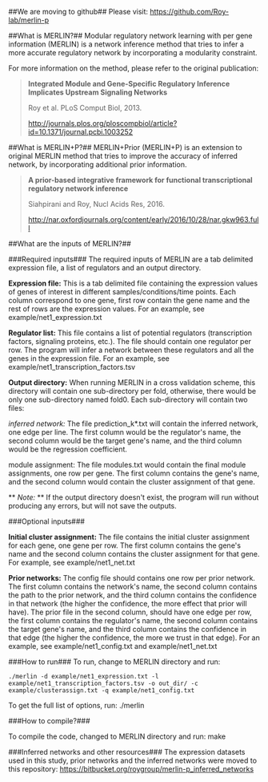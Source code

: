 ##We are moving to github##
Please visit:
https://github.com/Roy-lab/merlin-p

##What is MERLIN?##
Modular regulatory network learning with per gene information (MERLIN) is a network inference method that tries to infer a more accurate regulatory network by incorporating a modularity constraint. 

For more information on the method, please refer to the original publication:
> **Integrated Module and Gene-Specific Regulatory Inference Implicates Upstream Signaling Networks**
>
> Roy et al. PLoS Comput Biol, 2013.
>
> http://journals.plos.org/ploscompbiol/article?id=10.1371/journal.pcbi.1003252

##What is MERLIN+P?##
MERLIN+Prior (MERLIN+P) is an extension to original MERLIN method that tries to improve the accuracy of inferred network, by incorporating additional prior information.
> **A prior-based integrative framework for functional transcriptional regulatory network inference**
>
> Siahpirani and Roy, Nucl Acids Res, 2016.
>
> http://nar.oxfordjournals.org/content/early/2016/10/28/nar.gkw963.full

##What are the inputs of MERLIN?##

###Required inputs###
The required inputs of MERLIN are a tab delimited expression file, a list of regulators and an output directory.

**Expression file:** This is a tab delimited file containing the expression values of genes of interest in different samples/conditions/time points. Each column correspond to one gene, first row contain the gene name and the rest of rows are the expression values.
For an example, see example/net1_expression.txt

**Regulator list:** This file contains a list of potential regulators (transcription factors, signaling proteins, etc.). The file should contain one regulator per row. The program will infer a network between these regulators and all the genes in the expression file.
For an example, see example/net1_transcription_factors.tsv

**Output directory:** When running MERLIN in a cross validation scheme, this directory will contain one sub-directory per fold, otherwise, there would be only one sub-directory named fold0. Each sub-directory will contain two files:

*inferred network:* The file prediction_k*.txt will contain the inferred network, one edge per line. The first column would be the regulator's name, the second column would be the target gene's name, and the third column would be the regression coefficient.

module assignment: The file modules.txt would contain the final module assignments, one row per gene. The first column contains the gene's name, and the second column would contain the cluster assignment of that gene.

** *Note:* ** If the output directory doesn't exist, the program will run without producing any errors, but will not save the outputs.

###Optional inputs###

**Initial cluster assignment:** The file contains the initial cluster assignment for each gene, one gene per row. The first column contains the gene's name and the second column contains the cluster assignment for that gene. For example, see example/net1_net.txt

**Prior networks:** The config file should contains one row per prior network. The first column contains the network's name, the second column contains the path to the prior network, and the third column contains the confidence in that network (the higher the confidence, the more effect that prior will have). The prior file in the second column, should have one edge per row, the first column contains the regulator's name, the second column contains the target gene's name, and the third column contains the confidence in that edge (the higher the confidence, the more we trust in that edge). For an example, see example/net1_config.txt and example/net1_net.txt

###How to run###
To run, change to MERLIN directory and run:

```
./merlin -d example/net1_expression.txt -l example/net1_transcription_factors.tsv -o out_dir/ -c example/clusterassign.txt -q example/net1_config.txt
```

To get the full list of options, run: ./merlin

###How to compile?###

To compile the code, changed to MERLIN directory and run: make

###Inferred networks and other resources###
The expression datasets used in this study, prior networks and the inferred networks were moved to this repository:
https://bitbucket.org/roygroup/merlin-p_inferred_networks
